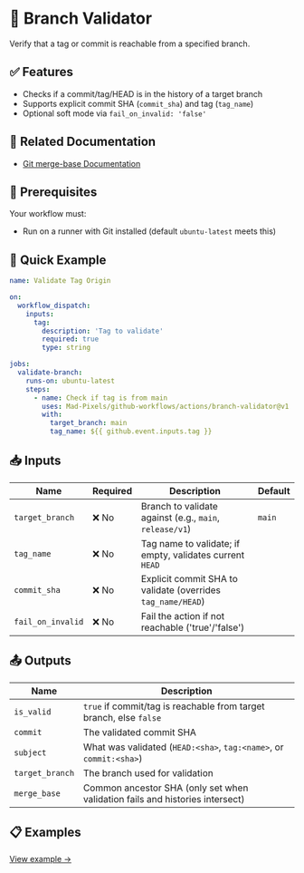 # 🧬 Branch Validator
Verify that a tag or commit is reachable from a specified branch.

## ✅ Features
- Checks if a commit/tag/HEAD is in the history of a target branch
- Supports explicit commit SHA (`commit_sha`) and tag (`tag_name`)
- Optional soft mode via `fail_on_invalid: 'false'`

## 📖 Related Documentation
- [Git merge-base Documentation](https://git-scm.com/docs/git-merge-base)

## 🚀 Prerequisites
Your workflow must:
- Run on a runner with Git installed (default `ubuntu-latest` meets this)

## 🔧 Quick Example
```yaml
name: Validate Tag Origin

on:
  workflow_dispatch:
    inputs:
      tag:
        description: 'Tag to validate'
        required: true
        type: string

jobs:
  validate-branch:
    runs-on: ubuntu-latest
    steps:
      - name: Check if tag is from main
        uses: Mad-Pixels/github-workflows/actions/branch-validator@v1
        with:
          target_branch: main
          tag_name: ${{ github.event.inputs.tag }}
```

## 📥 Inputs
| **Name**          | **Required** | **Description**                                              | **Default** |
|-------------------|--------------|--------------------------------------------------------------|-------------|
| `target_branch`   | ❌ No        | Branch to validate against (e.g., `main`, `release/v1`)      | `main`      |
| `tag_name`        | ❌ No        | Tag name to validate; if empty, validates current `HEAD`     | ` `         |
| `commit_sha`      | ❌ No        | Explicit commit SHA to validate (overrides `tag_name/HEAD`)  | ` `         |
| `fail_on_invalid` | ❌ No        | Fail the action if not reachable ('true'/'false')            | ` `         |

## 📤 Outputs
| **Name**        | **Description**                                                              |
|-----------------|------------------------------------------------------------------------------|
| `is_valid`      | `true` if commit/tag is reachable from target branch, else `false`           |
| `commit`        | The validated commit SHA                                                     |
| `subject`       | What was validated (`HEAD:<sha>`, `tag:<name>`, or `commit:<sha>`)           |
| `target_branch` | The branch used for validation                                               |
| `merge_base`    | Common ancestor SHA (only set when validation fails and histories intersect) |

## 📋 Examples
[View example →](./examples/base.yml)

